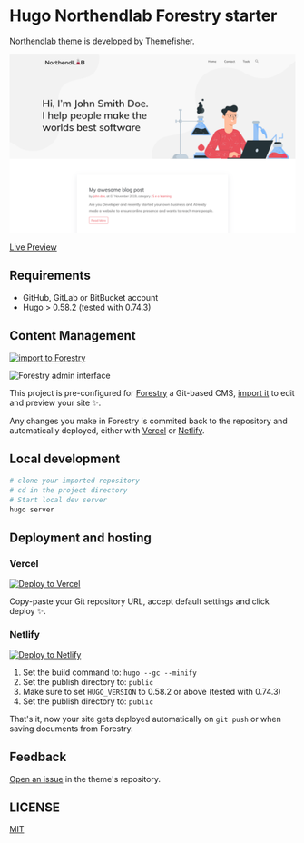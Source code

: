 # Hugo Northendlab Forestry starter

[Northendlab theme](https://github.com/themefisher/northendlab-hugo) is developed by Themefisher.

![Homepage preview](./images/preview.png)

[Live Preview](http://demo.themefisher.com/northendlab-hugo/)

## Requirements

- GitHub, GitLab or BitBucket account
- Hugo > 0.58.2 (tested with 0.74.3)

## Content Management

[![import to Forestry](https://assets.forestry.io/import-to-forestryK.svg)](https://app.forestry.io/quick-start?repo=forestryio/hugo-northendlab-forestry&engine=hugo&version=0.74.3)

![Forestry admin interface](./images/forestry-admin.png)

This project is pre-configured for [Forestry](https://forestry.io) a Git-based CMS, [import it](https://app.forestry.io/quick-start?repo=forestryio/hugo-northendlab-forestry&engine=hugo&version=0.74.3) to edit and preview your site ✨.

Any changes you make in Forestry is commited back to the repository and automatically deployed, either with [Vercel](#vercel) or [Netlify](#netlify).

## Local development

```bash
# clone your imported repository
# cd in the project directory
# Start local dev server
hugo server
```

## Deployment and hosting

### Vercel

[![Deploy to Vercel](https://vercel.com/button)](https://vercel.com/import/git)

Copy-paste your Git repository URL, accept default settings and click deploy ✨.

### Netlify

[![Deploy to Netlify](https://www.netlify.com/img/deploy/button.svg)](https://app.netlify.com/start/deploy?repository=https://github.com/forestryio/hugo-northendlab-forestry)

1. Set the build command to: `hugo --gc --minify`
2. Set the publish directory to: `public`
3. Make sure to set `HUGO_VERSION` to 0.58.2 or above (tested with 0.74.3)
3. Set the publish directory to: `public`

That's it, now your site gets deployed automatically on `git push` or when saving documents from Forestry.

## Feedback

[Open an issue](https://github.com/themefisher/northendlab-hugo/issues) in the theme's repository.

## LICENSE

[MIT](LICENSE)
